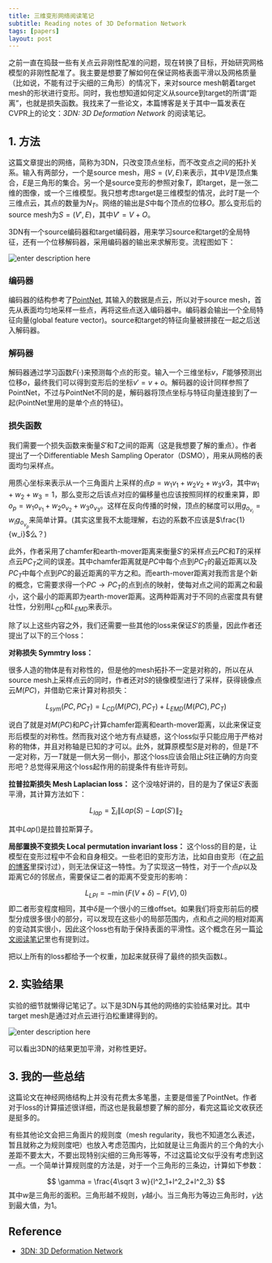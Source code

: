 ```yaml
---
title: 三维变形网络阅读笔记
subtitle: Reading notes of 3D Deformation Network
tags: [papers]
layout: post
---
```

<head>
    <script src="https://cdn.mathjax.org/mathjax/latest/MathJax.js?config=TeX-AMS-MML_HTMLorMML" type="text/javascript"></script>
    <script type="text/x-mathjax-config">
        MathJax.Hub.Config({
            tex2jax: {
            skipTags: ['script', 'noscript', 'style', 'textarea', 'pre'],
            inlineMath: [['$','$']]
            }
        });
    </script>
</head>

之前一直在捣鼓一些有关点云非刚性配准的问题，现在转换了目标，开始研究网格模型的非刚性配准了。我主要是想要了解如何在保证网格表面平滑以及网格质量（比如说，不能有过于尖细的三角形）的情况下，来对source mesh朝着target mesh的形状进行变形。同时，我也想知道如何定义从source到target的所谓“距离”，也就是损失函数。我找来了一些论文，本篇博客是关于其中一篇发表在CVPR上的论文：*3DN: 3D Deformation Network* 的阅读笔记。


## 1. 方法
这篇文章提出的网络，简称为3DN，只改变顶点坐标，而不改变点之间的拓扑关系。输入有两部分，一个是source mesh，用$S=(V,E)$来表示，其中$V$是顶点集合，$E$是三角形的集合。另一个是source变形的参照对象$T$，即target，是一张二维的图像，或一个三维模型。我只想考虑target是三维模型的情况，此时$T$是一个三维点云，其点的数量为$N_T$。网络的输出是$S$中每个顶点的位移$O$。那么变形后的source mesh为$S=(V',E)$，其中$V' = V+O$。

3DN有一个source编码器和target编码器，用来学习source和target的全局特征，还有一个位移解码器，采用编码器的输出来求解形变。流程图如下：

![enter description here](./images/workflow.png)



### 编码器

编码器的结构参考了[PointNet](https://openaccess.thecvf.com/content_cvpr_2017/papers/Qi_PointNet_Deep_Learning_CVPR_2017_paper.pdf), 其输入的数据是点云，所以对于source mesh，首先从表面均匀地采样一些点，再将这些点送入编码器中。编码器会输出一个全局特征向量(global feature vector)。source和target的特征向量被拼接在一起之后送入解码器。

### 解码器

解码器通过学习函数$F(\cdot)$来预测每个点的形变。输入一个三维坐标$v$，$F$能够预测出位移$o$，最终我们可以得到变形后的坐标$v' = v+o$。解码器的设计同样参照了PointNet，不过与PointNet不同的是，解码器将顶点坐标与特征向量连接到了一起(PointNet里用的是单个点的特征)。

### 损失函数

我们需要一个损失函数来衡量$S'$和$T$之间的距离（这是我想要了解的重点）。作者提出了一个Differentiable Mesh Sampling Operator（DSMO），用来从网格的表面均匀采样点。

用质心坐标来表示从一个三角面片上采样的点$p = w_1v_1+w_2v_2+w_3v3$，其中$w_1+w_2+w_3 = 1$，那么变形之后该点对应的偏移量也应该按照同样的权重来算，即$o_p = w_1o_{v_1}+ w_2o_{v_2}+ w_3o_{v_3}$。这样在反向传播的时候，顶点的梯度可以用$g_{o_{v_i}} = w_ig_{o_{v_p}}$来简单计算。(其实这里我不太能理解，右边的系数不应该是$\frac{1}{w_i}$么？)

此外，作者采用了chamfer和earth-mover距离来衡量$S'$的采样点云$PC$和$T$的采样点云$PC_T$之间的误差。其中chamfer距离就是$PC$中每个点到$PC_T$的最近距离以及$PC_T$中每个点到$PC$的最近距离的平方之和。而earth-mover距离对我而言是个新的概念，它需要求得一个$PC \rightarrow PC_T$的点到点的映射，使每对点之间的距离之和最小，这个最小的距离即为earth-mover距离。这两种距离对于不同的点密度具有健壮性，分别用$L_{CD}$和$L_{EMD}$来表示。

除了以上这些内容之外，我们还需要一些其他的loss来保证$S'$的质量，因此作者还提出了以下的三个loss：

**对称损失 Symmtry loss：**

很多人造的物体是有对称性的，但是他的mesh拓扑不一定是对称的，所以在从source mesh上采样点云的同时，作者还对$S$的镜像模型进行了采样，获得镜像点云$M(PC)$，并借助它来计算对称损失：

$$
L_{sym}(PC,PC_T) = L_{CD}(M(PC),PC_T)+ L_{EMD}(M(PC),PC_T)
$$

说白了就是对$M(PC)$和$PC_T$计算chamfer距离和earth-mover距离，以此来保证变形后模型的对称性。然而我对这个地方有点疑惑，这个loss似乎只能应用于严格对称的物体，并且对称轴是已知的才可以。此外，就算原模型$S$是对称的，但是$T$不一定对称，万一$T$就是一侧大另一侧小，那这个loss应该会阻止$S$往正确的方向变形吧？总觉得采用这个loss起作用的前提条件有些许苛刻。

**拉普拉斯损失 Mesh Laplacian loss：** 这个没啥好讲的，目的是为了保证$S'$表面平滑，其计算方法如下：

$$
L_{lap} = \sum_{i} \|Lap(S)-Lap(S')\|_2
$$

其中$Lap()$是拉普拉斯算子。

**局部置换不变损失 Local permutation invariant loss：** 这个loss的目的是，让模型在变形过程中不会和自身相交。一些老旧的变形方法，比如自由变形（在[之前的博客](https://jyyyjyyyj.github.io/2021-12-04-FFD/)里探讨过），则无法保证这一特性。为了实现这一特性，对于一个点$p$以及距离它$\delta$的邻居点，需要保证二者的距离不受变形的影响：

$$
L_{LPI} = -\min(F(V+\delta) - F(V),0)
$$
即二者形变程度相同，其中$\delta$是一个很小的三维offset。如果我们将变形前后的模型分成很多很小的部分，可以发现在这些小的局部范围内，点和点之间的相对距离的变动其实很小，因此这个loss也有助于保持表面的平滑性。这个概念在另一篇[论文阅读笔记](https://jyyyjyyyj.github.io/2021-11-23-non-paper/)里也有提到过。

把以上所有的loss都给予一个权重，加起来就获得了最终的损失函数$L$。


## 2. 实验结果

实验的细节就懒得记笔记了。以下是3DN与其他的网络的实验结果对比。其中target mesh是通过对点云进行泊松重建得到的。

![enter description here](./images/result1.png)

可以看出3DN的结果更加平滑，对称性更好。


## 3. 我的一些总结

这篇论文在神经网络结构上并没有花费太多笔墨，主要是借鉴了PointNet。作者对于loss的计算描述很详细，而这也是我最想要了解的部分，看完这篇论文收获还是挺多的。

有些其他论文会把三角面片的规则度（mesh regularity，我也不知道怎么表述，暂且就称之为规则度吧）也放入考虑范围内，比如就是让三角面片的三个角的大小差距不要太大，不要出现特别尖细的三角形等等，不过这篇论文似乎没有考虑到这一点。一个简单计算规则度的方法是，对于一个三角形的三条边，计算如下参数：

$$
\gamma = \frac{4\sqrt 3 w}{l^2_1+l^2_2+l^2_3}
$$
其中$w$是三角形的面积。三角形越不规则，$\gamma$越小。当三角形为等边三角形时，$\gamma$达到最大值，为1。


## Reference

- [3DN: 3D Deformation Network](https://openaccess.thecvf.com/content_CVPR_2019/papers/Wang_3DN_3D_Deformation_Network_CVPR_2019_paper.pdf)